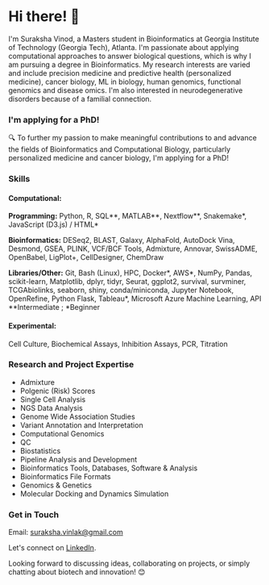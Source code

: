 # Hi there! 👋

I'm Suraksha Vinod, a Masters student in Bioinformatics at Georgia Institute of Technology (Georgia Tech), Atlanta. I'm passionate about applying computational approaches to answer biological questions, which is why I am pursuing a degree in Bioinformatics. My research interests are varied and include precision medicine and predictive health (personalized medicine), cancer biology, ML in biology, human genomics, functional genomics and disease omics. I'm also interested in neurodegenerative disorders because of a familial connection.

### I'm applying for a PhD!
🔍 To further my passion to make meaningful contributions to and advance the fields of Bioinformatics and Computational Biology, particularly personalized medicine and cancer biology, I'm applying for a PhD!

### Skills

#### Computational:
  **Programming:** Python, R, SQL**, MATLAB**, Nextflow**, Snakemake\*, JavaScript (D3.js) / HTML\*
  
  **Bioinformatics:** DESeq2, BLAST, Galaxy, AlphaFold, AutoDock Vina, Desmond, GSEA, PLINK, VCF/BCF Tools, Admixture, Annovar, SwissADME, OpenBabel, LigPlot+, CellDesigner, ChemDraw 
  
  **Libraries/Other:** Git, Bash (Linux), HPC, Docker\*, AWS\*, NumPy, Pandas, scikit-learn, Matplotlib, dplyr, tidyr, Seurat, ggplot2, survival, survminer, TCGAbiolinks, seaborn, shiny, conda/miniconda, Jupyter Notebook, OpenRefine, Python Flask, Tableau\*, Microsoft Azure Machine Learning, API 
    **Intermediate ; \*Beginner 
  
#### Experimental:
  Cell Culture, Biochemical Assays, Inhibition Assays, PCR, Titration

### Research and Project Expertise
- Admixture
- Polgenic (Risk) Scores
- Single Cell Analysis
- NGS Data Analysis
- Genome Wide Association Studies
- Variant Annotation and Interpretation
- Computational Genomics
- QC
- Biostatistics
- Pipeline Analysis and Development
- Bioinformatics Tools, Databases, Software & Analysis
- Bioinformatics File Formats
- Genomics & Genetics
- Molecular Docking and Dynamics Simulation

### Get in Touch

Email: suraksha.vinlak@gmail.com

Let's connect on [LinkedIn](https://www.linkedin.com/in/surakshavinod/).



Looking forward to discussing ideas, collaborating on projects, or simply chatting about biotech and innovation! 😊
